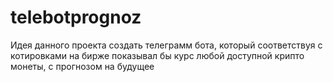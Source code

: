 # telebotprognoz
Идея данного проекта создать телеграмм бота, который соответствуя с котировками на бирже показывал бы курс любой доступной крипто монеты, с прогнозом на будущее
